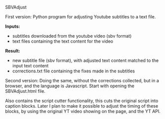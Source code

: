 SBVAdjust

First version:
Python program for adjusting Youtube subtitles to a text file.

**Inputs:**
- subtitles downloaded from the youtube video (sbv format)
- text files containing the text content for the video

**Result:**
- new subtitle file (sbv format), with adjusted text content matched to the input text content
- corrections.txt file containing the fixes made in the subtitles

Second version:
Doing the same, without the corrections collected, but in a browser, and the language is Javascript.
Start with opening the SBVAdjust.html file.

Also contains the script cutter functionality, this cuts the original script into caption blocks. Later I plan to make it possible to adjust the timing of these blocks, by using the original YT video showing on the page, and the YT API.

